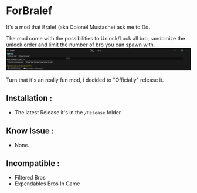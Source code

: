 # ForBralef
 It's a mod that Bralef (aka Colonel Mustache) ask me to Do.  
   
 The mod come with the possibilities to Unlock/Lock all bro, randomize the unlock order and limit the number of bro you can spawn with.
 ![](.img/1.jpg?raw=true)

 Turn that it's an really fun mod, i decided to "Officially" release it.

## Installation :
 * The latest Release it's in the `/Release` folder.

## Know Issue :
* None.

 ## Incompatible :
 * Filtered Bros
 * Expendables Bros In Game
